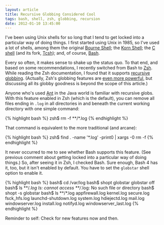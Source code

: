 ```yaml
---
layout: article
title: Recursive Globbing Considered Cool
tags: bash, shell, zsh, globbing, recursion
date: 2012-01-10 13:45:00
---
```


I've been using Unix shells for so long that I tend to get locked into a
particular way of doing things. I first started using Unix in 1985, so I've
used a lot of shells, among them the original [Bourne Shell][]; the
[Korn Shell][]; the [C shell][] (and its fork, [Tcsh][]); and, of course,
[Bash][].

Every so often, it makes sense to shake up the status quo. To that end, and
based on some recommendations, I recently switched from Bash to [Zsh][]. While
reading the Zsh documentation, I found that it supports [recursive globbing][].
(Actually, Zsh's globbing features are [even more powerful][], but discussing
all its globby goodness is beyond the scope of this article.)

Anyone who's used [Ant][] in the Java world is familiar with recursive globs.
With this feature enabled in Zsh (which is the default), you can remove all
files ending in `.log` in all directories in and beneath the current working
directory with one simple command:

{% highlight bash %}
zsh$ rm -f **/*.log
{% endhighlight %}    

That command is equivalent to the more traditional (and arcane):

{% highlight bash %}
zsh$ find . -name '*.log' -print0 | xargs -0 rm -f
{% endhighlight %}    

It never occurred to me to see whether Bash supports this feature. (See
previous comment about getting locked into a particular way of doing things.)
So, after seeing it in Zsh, I checked Bash.  Sure enough, Bash 4 has it, too,
but it isn't enabled by default. You have to set the `globstar` shell option to
enable it.

{% highlight bash %}
bash$ cd /var/log
bash$ shopt globstar
globstar        off
bash$ ls **/*.log
ls: cannot access **/*.log: No such file or directory
bash$ shopt -s globstar
bash$ ls **/*.log
appfirewall.log  kernel.log            secure.log
fsck_hfs.log     launchd-shutdown.log  system.log
hdiejectd.log    mail.log              windowserver.log
install.log      notifyd.log           windowserver_last.log
{% endhighlight %}    

Reminder to self: Check for new features now and then.

[Zsh]: http://www.zsh.org/
[Bash]: http://www.gnu.org/software/bash/
[Ant]: http://ant.apache.org/
[Bourne Shell]: http://en.wikipedia.org/wiki/Bourne_shell
[Korn Shell]: http://www.kornshell.org/
[C Shell]: http://en.wikipedia.org/wiki/C_shell
[Tcsh]: http://www.tcsh.org/
[recursive globbing]: http://lorenzod8n.wordpress.com/2007/05/10/recursive-globbing-in-zsh/
[even more powerful]: http://linuxshellaccount.blogspot.com/2008/07/fancy-globbing-with-zsh-on-linux-and.html
